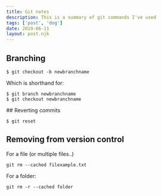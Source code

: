 ```yaml
---
title: Git notes
description: This is a summary of git commands I've used
tags: ['post', 'dog']
date: 2019-06-11
layout: post.njk
---
```

## Branching
```
$ git checkout -b newbranchname
```

Which is shorthand for:

```
$ git branch newbranchname
$ git checkout newbranchname
```

## Reverting commits
```
$ git reset
```


## Removing from version control
For a file (or multiple files..)
```
git rm --cached filexample.txt
```
For a folder:
```
git rm -r --cached folder
```
